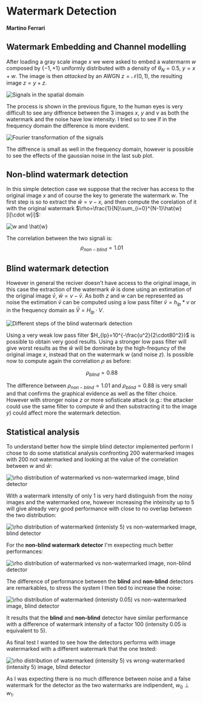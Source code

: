 
# Watermark Detection
**Martino Ferrari**


## Watermark Embedding and Channel modelling

After loading a gray scale image $x$ we were asked to embed a watermarm $w$ composed by $\{-1,+1\}$ uniformly distributed with a density of $θ_N=0.5$, $y=x+w$. The image is then *attacked* by an AWGN $z=\mathcal{N}(0,1)$, the resulting image $z=y+z$.



![Signals in the spatial domain](output_2_1.png)


The process is shown in the previous figure, to the human eyes is very difficult to see any diffrence between the 3 images $x$, $y$ and $v$ as both the watermark and the noise have low intensity. I tried so to see if in the frequency domain the difference is more evident. 


![Fourier transformation of the signals](output_4_0.png)


The diffrence is small as well in the frequency domain, however is possible to see the effects of the gaussian noise in the last sub plot.


## Non-blind watermark detection

In this simple detection case we suppose that the reciver has access to the original image $x$ and of course the key to generate the watermark $w$. The first step is so to extract the $\hat{w}=v-x$, and then compute the corelation of it with the original watermark $\rho=\frac{1}{N}\sum_{i=0}^{N-1}\hat{w}[i]\cdot w[i]$:




![$w$ and $\hat{w}$](output_8_0.png)

The correlation between the two signali is:
$$\rho_{non-blind} = 1.01$$


## Blind watermark detection

However in general the reciver doesn't have access to the original image, in this case the extraction of the watermark $\hat{w}$ is done using an extimation of the original image $\bar{v}$, $\hat{w}=v-\bar{v}$. As both $z$ and $w$ can be represented as noise the extimation $\bar{v}$ can be computed using a low pass filter $\bar{v}=h_{lp}*v$ or in the frequency domain as $\bar{V}=H_{lp}\cdot V$.



![Different steps of the blind watermark detection](output_10_0.png)


Using a very weak low pass filter $H_{lp}=10^{-\frac{u^2}{2\cdot80^2}}$ is possible to obtain very good results. Using a stronger low pass filter will give worst results as the $\hat{w}$ will be dominate by the high-frequncy of the original image $x$, instead that on the watermark $w$ (and noise $z$). Is possible now to compute again the correlation $\rho$ as before:



$$\rho_{blind} = 0.88$$


The difference between $\rho_{non-blind}=1.01$ and $\rho_{blind}=0.88$ is very small and that confirms the graphical evidence as well as the filter choice. However with stronger noise $z$ or more sofisticate attack (e.g.: the attacker could use the same filter to compute $\hat{w}$ and then substracting it to the image $y$) could affect more the watermark detection.


## Statistical analysis

To understand better how the simple blind detector implemented perform I chose to do some statistical analysis confronting 200 watermarked images with 200 not watermarked and looking at the value of the correlation between $w$ and $\hat{w}$:




![$\rho$ distribution of watermarked vs non-watermarked image, blind detector](output_14_0.png)



With a watermark intensity of only 1 is very hard distinguish from the noisy images and the watermarked one, however increasing the inteinsity up to 5 will give already very good performance with close to no overlap between the two distribution:

![$\rho$  distribution of watermarked (intenisty 5) vs non-watermarked image, blind detector](output_15_0.png)




For the **non-blind watermark detector** I'm exepecting much better performances:


![$\rho$ distribution of watermarked vs non-watermarked image, non-blind detector](output_17_0.png)


The difference of performance between the **blind** and **non-blind** detectors are remarkables, to stress the system I then tied to increase the noise:



![$\rho$  distribution of watermarked (intenisty 0.05) vs non-watermarked image, blind detector](output_19_0.png)


It results that the **blind** and **non-blind** detector have similar performance with a difference of watermark intensity of a factor 100 (intensity 0.05 is equivalent to 5).

As final test  I wanted to see how the detectors performs with image watermarked with a different watermark that the one tested:



![$\rho$  distribution of watermarked (intensity 5) vs wrong-watermarked (intensity 5) image, blind detector](output_21_0.png)


As I was expecting there is no much difference between noise and a false watermark for the detector as the two watermarks are indipendent, $w_0\perp w_1$.


